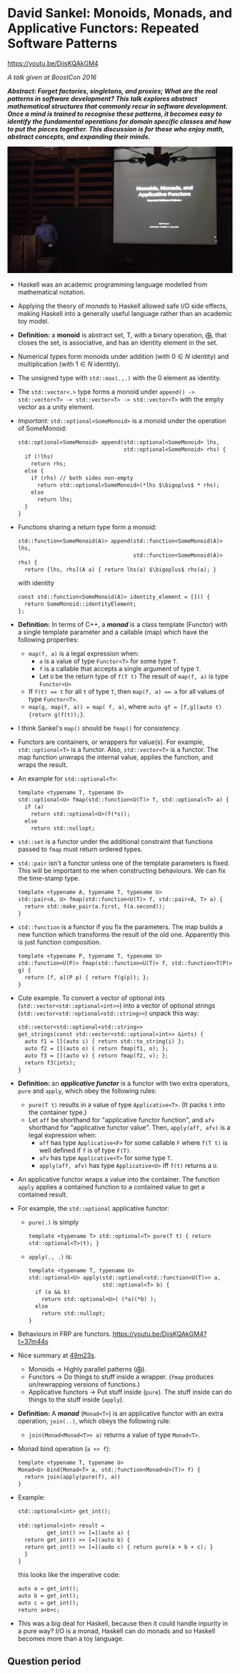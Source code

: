 # David Sankel: Monoids, Monads, and Applicative Functors: Repeated Software Patterns

https://youtu.be/DiisKQAkGM4

*A talk given at BoostCon 2016*

***Abstract: Forget factories, singletons, and proxies; What are the real patterns in software development? This talk explores abstract mathematical structures that commonly recur in software development. Once a mind is trained to recognise these patterns, it becomes easy to identify the fundamental operations for domain specific classes and how to put the pieces together. This discussion is for those who enjoy math, abstract concepts, and expanding their minds.***

![ID](id-slide.jpg)

* Haskell was an academic programming language modelled from mathematical notation.

* Applying the theory of _monads_ to Haskell allowed safe I/O side effects, making Haskell into a generally useful language rather than an academic toy model.

* **Definition:** a **monoid** is abstract set, T, with a binary operation, $\bigoplus$, that closes the set, is associative, and has an identity element in the set.

* Numerical types form monoids under addition (with $0\in N$ identity) and multiplication (with $1\in N$ identity).

* The unsigned type with `std::max(.,.)` with the 0 element as identity.

* The `std::vector<.>` type forms a monoid under `append() -> std::vector<T> -> std::vector<T> -> std::vector<T>` with the empty vector as a unity element.

* *Important:* `std::optional<SomeMonoid>` is a monoid under the operation of SomeMonoid:
  ```
  std::optional<SomeMonoid> append(std::optional<SomeMonoid> lhs,
                                   std::optional<SomeMonoid> rhs) {
    if (!lhs)
      return rhs;
    else {
      if (rhs) // both sides non-empty
        return std::optional<SomeMonoid>(*lhs $\bigoplus$ * rhs);
      else
        return lhs;
    }
  }
  ```

* Functions sharing a return type form a monoid:
  ```
  std::function<SomeMonoid(A)> append(std::function<SomeMonoid(A)> lhs,
                                      std::function<SomeMonoid(A)> rhs) {
    return [lhs, rhs](A a) { return lhs(a) $\bigoplus$ rhs(a); }
  ```
  with identity
  ```
  const std::function<SomeMonoid(A)> identity_element = []() {
    return SomeMonoid::identityElement;
  };
  ```

* **Definition:** In terms of C++, a ***monad*** is a class template (Functor<T>) with a single template parameter and a callable (map) which have the following properties:
  - `map(f, a)` is a legal expression when:
    - `a` is a value of type `Functor<T>` for some type `T`.
    - `f` is a callable that accepts a single argument of type `T`.
    - Let `U` be the return type of `f(T t)` The result of `map(f, a)` is type `Functor<U>`
  - If `f(t) == t` for all `t` of type `T`, then `map(f, a) == a` for all values of type `Functor<T>`.
  - `map(g, map(f, a)) = map( f, a)`, where `auto gf = [f,g](auto t){return g(f(t));}`.

* I think Sankel's `map()` should be `fmap()` for consistency.

* Functors are containers, or wrappers for value(s). For example, `std::optional<T>` is a functor. Also, `std::vector<T>` is a functor. The map function unwraps the internal value, applies the function, and wraps the result.

* An example for `std::optional<T>`:
  ```
  template <typename T, typename U>
  std::optional<U> fmap(std::function<U(T)> f, std::optional<T> a) {
    if (a)
      return std::optional<U>(f(*s));
    else
      return std::nullopt;
  ```
* `std::set` is a functor under the additional constraint that functions passed to `fmap` must return ordered types.

* `std::pair` isn't a functor unless one of the template parameters is fixed. This will be important to me when constructing behaviours. We can fix the time-stamp type.
  ```
  template <typename A, typename T, typename U>
  std::pair<A, U> fmap(std::function<U(T)> f, std::pair<A, T> a) {
    return std::make_pair(a.first, f(a.second));
  }
  ```

* `std::function` is a functor if you fix the parameters. The map builds a new function which transforms the result of the old one. Apparently this is just function composition.
  ```
  template <typename P, typename T, typename U>
  std::function<U(P)> fmap(std::function<U(T)> f, std::function<T(P)> g) {
    return [f, a](P p) { return f(g(p)); };
  }
  ```

* Cute example. To convert a vector of optional ints (`std::vector<std::optional<int>>`) into a vector of optional strings (`std::vector<std::optional<std::string>>`) unpack this way:
  ```
  std::vector<std::optional<std::string>>
  get_strings(const std::vector<std::optional<int>> &ints) {
    auto f1 = [](auto i) { return std::to_string(i) };
    auto f2 = [](auto o) { return fmap(f1, o); };
    auto f3 = [](auto v) { return fmap(f2, v); };
    return f3(ints);
  }
  ```

* **Definition:** an ***applicative functor*** is a functor with two extra operators, `pure` and `apply`, which obey the following rules:
  - `pure(T t)` results in a value of type `Applicative<T>`. (It packs `t` into the container type.)
  - Let `aff` be shorthand for "applicative functor function", and `afv` shorthand for "applicative functor value". Then, `apply(aff, afv)` is a legal expression when:
    - `aff` has type `Applicative<F>` for some callable `F` where `f(T t)` is well defined if `f` is of type `F(T)`.
    - `afv` has type `Applicative<T>` for some type `T`.
    - `apply(aff, afv)` has type `Applicative<U>` iff `f(t)` returns a `U`.

* An applicative functor wraps a value into the container. The function `apply` applies a contained function to a contained value to get a contained result.

* For example, the `std::optional` applicative functor:
  - `pure(.)` is simply
    ```
    template <typename T> std::optional<T> pure(T t) { return std::optional<T>(t); }

    ```
  - `apply(., .)` is:
    ```
    template <typename T, typename U>
    std::optional<U> apply(std::optional<std::function<U(T)>> a,
                           std::optional<T> b) {
      if (a && b)
        return std::optional<U>( (*a)(*b) );
      else
        return std::nullopt;
    }
    ```

* Behaviours in FRP are functors. https://youtu.be/DiisKQAkGM4?t=37m44s

* Nice summary at [49m23s](https://youtu.be/DiisKQAkGM4?t=49m23s).
  - Monoids -> Highly parallel patterns ($\bigoplus$).
  - Functors -> Do things to stuff inside a wrapper. (`fmap` produces un/rewrapping versions of functions.)
  - Applicative functors -> Put stuff inside (`pure`). The stuff inside can do things to the stuff inside (`apply`).

* **Definition:** A ***monad*** (`Monad<T>`) is an applicative functor with an extra operation, `join(..)`, which obeys the following rule:
  - `join(Monad<Monad<T>> a)` returns a value of type `Monad<T>`.

* Monad bind operation (`a >> f`):
  ```
  template <typename T, typename U>
  Monad<U> bind(Monad<T> a, std::function<Monad<U>(T)> f) {
    return join(apply(pure(f), a))
  }
  ```

* Example:
  ```
  std::optional<int> get_int();

  std::optional<int> result =
           get_int() >> [=](auto a) {
    return get_int() >> [=](auto b) {
    return get_int() >> [=](audo c) { return pure(a + b + c); }
    }
  }
  ```
  this looks like the imperative code:
  ```
  auto a = get_int();
  auto b = get_int();
  auto c = get_int();
  return a+b+c;
  ```

* This was a big deal for Haskell, because then it could handle inpurity in a pure way? I/O is a monad, Haskell can do monads and so Haskell becomes more than a toy language.

## Question period
